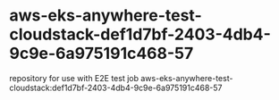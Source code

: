 # aws-eks-anywhere-test-cloudstack-def1d7bf-2403-4db4-9c9e-6a975191c468-57
repository for use with E2E test job aws-eks-anywhere-test-cloudstack:def1d7bf-2403-4db4-9c9e-6a975191c468-57
